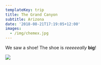 ```yaml
---
templateKey: trip
title: The Grand Canyon
subtitle: Arizona
date: '2018-08-21T17:19:05+12:00'
images:
  - /img/chemex.jpg
---
```

We saw a shoe! The shoe is _reeeeeally_ **big**!

![](/img/flavor_wheel.jpg)
